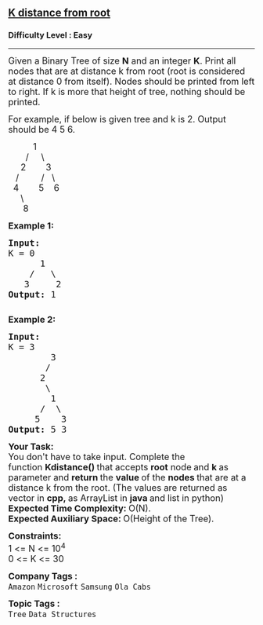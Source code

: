<h2><a href="https://practice.geeksforgeeks.org/problems/k-distance-from-root/1?utm_source=gfg&utm_medium=article&utm_campaign=bottom_sticky_on_article">K distance from root</a></h2><h3>Difficulty Level : Easy</h3><hr><div class="problems_problem_content__Xm_eO"><p><span style="font-size:18px">Given a Binary Tree of size <strong>N</strong> and an integer&nbsp;<strong>K</strong>. Print all nodes that are at distance k from root (root is considered at distance 0 from itself). Nodes should be printed from left to right. If k is more that height of tree, nothing should be printed.</span></p>

<p><span style="font-size:18px">For example, if below is given tree and k is 2. Output should be 4 5 6.</span></p>

<p><span style="font-size:18px">&nbsp;&nbsp;&nbsp;&nbsp;&nbsp;&nbsp;&nbsp;&nbsp;&nbsp; 1<br>
&nbsp;&nbsp;&nbsp;&nbsp;&nbsp;&nbsp; /&nbsp;&nbsp;&nbsp;&nbsp; \<br>
&nbsp;&nbsp;&nbsp;&nbsp; 2&nbsp;&nbsp;&nbsp;&nbsp;&nbsp;&nbsp;&nbsp; 3<br>
&nbsp;&nbsp; /&nbsp;&nbsp; &nbsp;&nbsp;&nbsp;&nbsp;&nbsp; /&nbsp;&nbsp; \<br>
&nbsp; 4&nbsp;&nbsp;&nbsp;&nbsp;&nbsp;&nbsp;&nbsp; 5&nbsp;&nbsp;&nbsp; 6&nbsp;<br>
&nbsp;&nbsp;&nbsp;&nbsp; \<br>
&nbsp;&nbsp;&nbsp;&nbsp;&nbsp; 8</span></p>

<p><span style="font-size:18px"><strong>Example 1:</strong></span></p>

<pre><span style="font-size:18px"><strong>Input:
</strong>K = 0
&nbsp;     1
&nbsp;   /   \
&nbsp;  3     2<strong>
Output: </strong>1<strong>
</strong></span>
</pre>

<p><span style="font-size:18px"><strong>Example 2:</strong></span></p>

<pre><span style="font-size:18px"><strong>Input:
</strong>K = 3
&nbsp;       3
&nbsp;      /
&nbsp;     2
&nbsp;      \
&nbsp;       1
&nbsp;     /  \
&nbsp;    5    3<strong>
Output: </strong>5 3</span></pre>

<p><span style="font-size:18px"><strong>Your Task:</strong><br>
You don't have to take input. Complete the function&nbsp;<strong>Kdistance()&nbsp;</strong>that accepts&nbsp;<strong>root</strong> node<strong>&nbsp;</strong>and&nbsp;<strong>k&nbsp;</strong>as parameter and&nbsp;<strong>return&nbsp;</strong>the&nbsp;<strong>value&nbsp;</strong>of the&nbsp;<strong>nodes&nbsp;</strong>that are at a distance k from the root. (The values are returned as vector in&nbsp;<strong>cpp,&nbsp;</strong>as ArrayList in&nbsp;<strong>java&nbsp;</strong>and list in python)</span><br>
<span style="font-size:18px"><strong>Expected Time Complexity:&nbsp;</strong>O(N).<br>
<strong>Expected Auxiliary Space:&nbsp;</strong>O(Height of the Tree).</span></p>

<p><span style="font-size:18px"><strong>Constraints:</strong><br>
1 &lt;= N &lt;= 10<sup>4</sup></span><br>
<span style="font-size:18px">0 &lt;= K &lt;= 30</span></p>
</div><p><span style=font-size:18px><strong>Company Tags : </strong><br><code>Amazon</code>&nbsp;<code>Microsoft</code>&nbsp;<code>Samsung</code>&nbsp;<code>Ola Cabs</code>&nbsp;<br><p><span style=font-size:18px><strong>Topic Tags : </strong><br><code>Tree</code>&nbsp;<code>Data Structures</code>&nbsp;